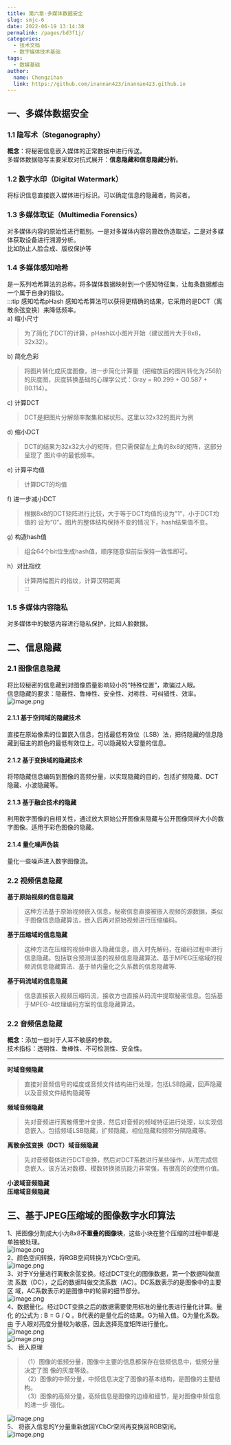 ```yaml
---
title: 第六章-多媒体数据安全
slug: smjc-6
date: 2022-06-19 13:14:38
permalink: /pages/bd3f1j/
categories:
  - 技术文档
  - 数字媒体技术基础
tags:
  - 数媒基础
author: 
  name: Chengzihan
  link: https://github.com/inannan423/inannan423.github.io
---
```

## 一、多媒体数据安全

### 1.1 隐写术（Steganography）

**概念**：将秘密信息嵌入媒体的正常数据中进行传送。  
多媒体数据隐写主要采取对抗式展开：**信息隐藏和信息隐藏分析**。  

### 1.2 数字水印（Digital Watermark）

将标识信息直接嵌入媒体进行标识。可以确定信息的隐藏者，购买者。  

### 1.3 多媒体取证（Multimedia Forensics）

对多媒体内容的原始性进行甄别。一是对多媒体内容的篡改伪造取证，二是对多媒体获取设备进行溯源分析。  
比如防止人脸合成、版权保护等

### 1.4 多媒体感知哈希

是一系列哈希算法的总称，将多媒体数据映射到一个感知特征集，让每条数据都由一个属于自身的指纹。  
:::tip 感知哈希pHash
感知哈希算法可以获得更精确的结果，它采用的是DCT（离散余弦变换）来降低频率。  
a) 缩小尺寸  
>为了简化了DCT的计算，pHash以小图片开始（建议图片大于8x8，32x32）。  

b) 简化色彩  
>将图片转化成灰度图像，进一步简化计算量（把缩放后的图片转化为256阶的灰度图，灰度转换基础的心理学公式：Gray = R0.299 + G0.587 + B0.114）。  

c) 计算DCT  
>DCT是把图片分解频率聚集和梯状形。这里以32x32的图片为例  

d) 缩小DCT  
>DCT的结果为32x32大小的矩阵，但只需保留左上角的8x8的矩阵，这部分呈现了
图片中的最低频率。  

e) 计算平均值  
>计算DCT的均值  

f) 进一步减小DCT  
>根据8x8的DCT矩阵进行比较，大于等于DCT均值的设为”1”，小于DCT均值的
设为“0”。图片的整体结构保持不变的情况下，hash结果值不变。  

g) 构造hash值  
>组合64个bit位生成hash值，顺序随意但前后保持一致性即可。  

h）对比指纹  
>计算两幅图片的指纹，计算汉明距离  
:::

### 1.5 多媒体内容隐私

对多媒体中的敏感内容进行隐私保护，比如人脸数据。  

## 二、信息隐藏

### 2.1 图像信息隐藏

将比较秘密的信息藏到对图像质量影响较小的“特殊位置”，欺骗过人眼。  
信息隐藏的要求：隐蔽性、鲁棒性、安全性、对称性、可纠错性、效率。  
![image.png](https://jetzihan-img.oss-cn-beijing.aliyuncs.com/blog/img/006SHRs9gy1h3ditr44idj30h208m777.jpg)  

#### 2.1.1 基于空间域的隐藏技术

直接在原始像素的位置嵌入信息，包括最低有效位（LSB）法，把待隐藏的信息隐藏到宿主的颜色的最低有效位上，可以隐藏较大容量的信息。  

#### 2.1.2 基于变换域的隐藏技术

将带隐藏信息编码到图像的高频分量，以实现隐藏的目的，包括扩频隐藏、DCT隐藏、小波隐藏等。  

#### 2.1.3 基于融合技术的隐藏

利用数字图像的自相关性，通过放大原始公开图像来隐藏与公开图像同样大小的数字图像。适用于彩色图像的隐藏。

#### 2.1.4 量化噪声伪装

量化一些噪声进入数字图像流。

### 2.2 视频信息隐藏

**基于原始视频的信息隐藏**  
>这种方法基于原始视频嵌入信息，秘密信息直接被嵌入视频的源数据，类似于图像信息隐藏算法，嵌入后再对原始视频进行压缩编码。

**基于压缩域的信息隐藏**  
>这种方法在压缩的视频中嵌入隐藏信息，嵌入时先解码，在编码过程中进行信息隐藏。包括联合预测误差的视频信息隐藏算法、基于MPEG压缩域的视频流信息隐藏算法、基于帧内量化之久系数的信息隐藏等.  

**基于码流域的信息隐藏**  
>信息直接嵌入视频压缩码流，接收方也直接从码流中提取秘密信息。包括基于MPEG-4纹理编码方案的信息隐藏算法。  

### 2.2 音频信息隐藏

**概念**：添加一些对于人耳不敏感的参数。  
技术指标：透明性、鲁棒性、不可检测性、安全性。  
***
**时域音频隐藏**  
>直接对音频信号的幅度或音频文件结构进行处理，包括LSB隐藏，回声隐藏以及音频文件结构隐藏等  

**频域音频隐藏**  
>先对音频进行离散傅里叶变换，然后对音频的频域特征进行处理，以实现信息嵌入。包括频域LSB隐藏，扩频隐藏，相位隐藏和频带分隔隐藏等。  

**离散余弦变换（DCT）域音频隐藏**  
>先对音频载体进行DCT变换，然后对DCT系数进行某些操作，从而完成信息嵌入。该方法对数模、模数转换抵抗能力非常强，有很高的的使用价值。  

**小波域音频隐藏**  
**压缩域音频隐藏**  

## 三、基于JPEG压缩域的图像数字水印算法

1、把图像分割成大小为8x8**不重叠的图像块**，这些小块在整个压缩的过程中都是单独被处理。  
![image.png](https://jetzihan-img.oss-cn-beijing.aliyuncs.com/blog/img/006SHRs9gy1h3diza9gyuj30it0c6427.jpg)  
2、颜色空间转换，将RGB空间转换为YCbCr空间。  
![image.png](https://jetzihan-img.oss-cn-beijing.aliyuncs.com/blog/img/006SHRs9gy1h3dj014jvbj30ib0cbju6.jpg)  
3、对于Y分量进行离散余弦变换。经过DCT变化的图像数据，第一个数据叫做直流
系数（DC），之后的数据叫做交流系数（AC）。DC系数表示的是图像中的主要区
域，AC系数表示的是图像中的轮廓的细节部分。  
![image.png](https://jetzihan-img.oss-cn-beijing.aliyuncs.com/blog/img/006SHRs9gy1h3dj0sgm59j30et048wfj.jpg)  
4、数据量化。经过DCT变换之后的数据需要使用标准的量化表进行量化计算。量化
的公式为 : B = G / Q 。B代表的是量化后的结果。G为输入值。Q为量化系数。由
于人眼对亮度分量较为敏感，因此选择亮度矩阵进行量化。  
![image.png](https://jetzihan-img.oss-cn-beijing.aliyuncs.com/blog/img/006SHRs9gy1h3dj1vcw49j307n04mmxp.jpg)  
![image.png](https://jetzihan-img.oss-cn-beijing.aliyuncs.com/blog/img/006SHRs9gy1h3dj21sb35j305h05lgm9.jpg)  
5、 嵌入原理
>（1）图像的低频分量，图像中主要的信息都保存在低频信息中，低频分量决定了图
像的灰度等级。  
>（2）图像的中频分量，中频信息决定了图像的基本结构，是图像的主要结构。  
>（3）图像的高频分量，高频信息是图像的边缘和细节，是对图像中频信息的进一步
强化。  

![image.png](https://jetzihan-img.oss-cn-beijing.aliyuncs.com/blog/img/006SHRs9gy1h3dj311y7oj30fg043t9n.jpg)  
5、 将嵌入信息的Y分量重新放回YCbCr空间再变换回RGB空间。  
![image.png](https://jetzihan-img.oss-cn-beijing.aliyuncs.com/blog/img/006SHRs9gy1h3dj3kmsouj30xg0ejwmh.jpg)  
